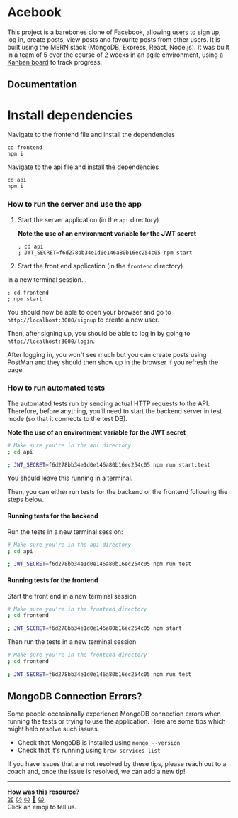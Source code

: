 # Acebook

This project is a barebones clone of Facebook, allowing users to sign up, log in, create posts, view posts and favourite posts from other users. It is built using the MERN stack (MongoDB, Express, React, Node.js).
It was built in a team of 5 over the course of 2 weeks in an agile environment, using a [Kanban board](https://trello.com/b/LFLx9O1P/team-wind-acebook-project) to track progress.

## Documentation

# Install dependencies

Navigate to the frontend file and install the dependencies

```
cd frontend
npm i
```

Navigate to the api file and install the dependencies

```
cd api
npm i
```

### How to run the server and use the app

1. Start the server application (in the `api` directory)

    **Note the use of an environment variable for the JWT secret**

    ```
    ; cd api
    ; JWT_SECRET=f6d278bb34e1d0e146a80b16ec254c05 npm start
    ```

2. Start the front end application (in the `frontend` directory)

In a new terminal session...

```
; cd frontend
; npm start
```

You should now be able to open your browser and go to `http://localhost:3000/signup` to create a new user.

Then, after signing up, you should be able to log in by going to `http://localhost:3000/login`.

After logging in, you won't see much but you can create posts using PostMan and they should then show up in the browser if you refresh the page.

### How to run automated tests

The automated tests run by sending actual HTTP requests to the API. Therefore, before anything, you'll need to start the backend server in test mode (so that it connects to the test DB).

**Note the use of an environment variable for the JWT secret**

```bash
# Make sure you're in the api directory
; cd api

; JWT_SECRET=f6d278bb34e1d0e146a80b16ec254c05 npm run start:test
```

You should leave this running in a terminal.

Then, you can either run tests for the backend or the frontend following the steps below.

#### Running tests for the backend

Run the tests in a new terminal session:

```bash
# Make sure you're in the api directory
; cd api

; JWT_SECRET=f6d278bb34e1d0e146a80b16ec254c05 npm run test
```

#### Running tests for the frontend

Start the front end in a new terminal session

```bash
# Make sure you're in the frontend directory
; cd frontend

; JWT_SECRET=f6d278bb34e1d0e146a80b16ec254c05 npm start
```

Then run the tests in a new terminal session

```bash
# Make sure you're in the frontend directory
; cd frontend

; JWT_SECRET=f6d278bb34e1d0e146a80b16ec254c05 npm run test
```

## MongoDB Connection Errors?

Some people occasionally experience MongoDB connection errors when running the tests or trying to use the application. Here are some tips which might help resolve such issues.

-   Check that MongoDB is installed using `mongo --version`
-   Check that it's running using `brew services list`

If you have issues that are not resolved by these tips, please reach out to a coach and, once the issue is resolved, we can add a new tip!

<!-- BEGIN GENERATED SECTION DO NOT EDIT -->

---

**How was this resource?**  
[😫](https://airtable.com/shrUJ3t7KLMqVRFKR?prefill_Repository=makersacademy%2Facebook-mern-template&prefill_File=README.md&prefill_Sentiment=😫) [😕](https://airtable.com/shrUJ3t7KLMqVRFKR?prefill_Repository=makersacademy%2Facebook-mern-template&prefill_File=README.md&prefill_Sentiment=😕) [😐](https://airtable.com/shrUJ3t7KLMqVRFKR?prefill_Repository=makersacademy%2Facebook-mern-template&prefill_File=README.md&prefill_Sentiment=😐) [🙂](https://airtable.com/shrUJ3t7KLMqVRFKR?prefill_Repository=makersacademy%2Facebook-mern-template&prefill_File=README.md&prefill_Sentiment=🙂) [😀](https://airtable.com/shrUJ3t7KLMqVRFKR?prefill_Repository=makersacademy%2Facebook-mern-template&prefill_File=README.md&prefill_Sentiment=😀)  
Click an emoji to tell us.

<!-- END GENERATED SECTION DO NOT EDIT -->
